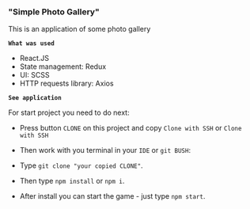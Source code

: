 ### **"Simple Photo Gallery"**

This is an application of some photo gallery

**`What was used`**

- React.JS
- State management: Redux
- UI: SCSS
- HTTP requests library: Axios

**`See application`**

For start project you need to do next:

- Press button `CLONE` on this project and copy `Clone with SSH` or `Clone with SSH`

- Then work with you terminal in your `IDE` or `git BUSH`:

- Type `git clone "your copied CLONE"`.

- Then type `npm install` or `npm i`.

- After install you can start the game - just type `npm start`.
